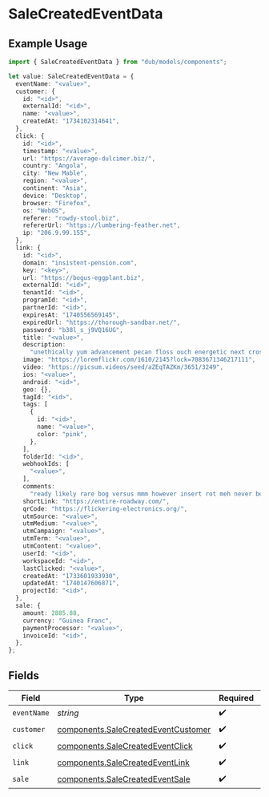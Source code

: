 # SaleCreatedEventData

## Example Usage

```typescript
import { SaleCreatedEventData } from "dub/models/components";

let value: SaleCreatedEventData = {
  eventName: "<value>",
  customer: {
    id: "<id>",
    externalId: "<id>",
    name: "<value>",
    createdAt: "1734102314641",
  },
  click: {
    id: "<id>",
    timestamp: "<value>",
    url: "https://average-dulcimer.biz/",
    country: "Angola",
    city: "New Mable",
    region: "<value>",
    continent: "Asia",
    device: "Desktop",
    browser: "Firefox",
    os: "WebOS",
    referer: "rowdy-stool.biz",
    refererUrl: "https://lumbering-feather.net",
    ip: "206.9.99.155",
  },
  link: {
    id: "<id>",
    domain: "insistent-pension.com",
    key: "<key>",
    url: "https://bogus-eggplant.biz",
    externalId: "<id>",
    tenantId: "<id>",
    programId: "<id>",
    partnerId: "<id>",
    expiresAt: "1740556569145",
    expiredUrl: "https://thorough-sandbar.net/",
    password: "b38l_s_j9VQ16UG",
    title: "<value>",
    description:
      "unethically yum advancement pecan floss ouch energetic next cross-contamination limping",
    image: "https://loremflickr.com/1610/2145?lock=7083671346217111",
    video: "https://picsum.videos/seed/aZEqTAZKm/3651/3249",
    ios: "<value>",
    android: "<id>",
    geo: {},
    tagId: "<id>",
    tags: [
      {
        id: "<id>",
        name: "<value>",
        color: "pink",
      },
    ],
    folderId: "<id>",
    webhookIds: [
      "<value>",
    ],
    comments:
      "ready likely rare bog versus mmm however insert rot meh never behind red black furthermore as",
    shortLink: "https://entire-roadway.com/",
    qrCode: "https://flickering-electronics.org/",
    utmSource: "<value>",
    utmMedium: "<value>",
    utmCampaign: "<value>",
    utmTerm: "<value>",
    utmContent: "<value>",
    userId: "<id>",
    workspaceId: "<id>",
    lastClicked: "<value>",
    createdAt: "1733601933930",
    updatedAt: "1740147606871",
    projectId: "<id>",
  },
  sale: {
    amount: 2885.88,
    currency: "Guinea Franc",
    paymentProcessor: "<value>",
    invoiceId: "<id>",
  },
};
```

## Fields

| Field                                                                                      | Type                                                                                       | Required                                                                                   | Description                                                                                |
| ------------------------------------------------------------------------------------------ | ------------------------------------------------------------------------------------------ | ------------------------------------------------------------------------------------------ | ------------------------------------------------------------------------------------------ |
| `eventName`                                                                                | *string*                                                                                   | :heavy_check_mark:                                                                         | N/A                                                                                        |
| `customer`                                                                                 | [components.SaleCreatedEventCustomer](../../models/components/salecreatedeventcustomer.md) | :heavy_check_mark:                                                                         | N/A                                                                                        |
| `click`                                                                                    | [components.SaleCreatedEventClick](../../models/components/salecreatedeventclick.md)       | :heavy_check_mark:                                                                         | N/A                                                                                        |
| `link`                                                                                     | [components.SaleCreatedEventLink](../../models/components/salecreatedeventlink.md)         | :heavy_check_mark:                                                                         | N/A                                                                                        |
| `sale`                                                                                     | [components.SaleCreatedEventSale](../../models/components/salecreatedeventsale.md)         | :heavy_check_mark:                                                                         | N/A                                                                                        |
